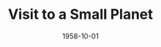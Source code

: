 ---
title: Visit to a Small Planet
date: 1958-10-01
closing_date: 1958-10-11
layout: productions
playbill:
Theatre: Theatre Jacksonville
Venue: Little Theatre
cast:
- General Tom Powers: John Tacy
- Roger Spelding: Sylvester F. Scotti
- Reba Spelding: Peggy Gift
- Ellen Spelding: Barbara Ehrmann
- Conrad Mayberry: Jerry Allen
- Kreton: Archie Eason
- Aide: John E. Karpen
- Rosemarry: Queen Hatshepaut
- A Soldier: David J. Adams
- Television Technician:
  - Malcolm Argo
  - George Edwards
- Delton 4: Jack Atkinson
crew:
- Designer and Director: Maurice Geoffrey
- Stage Manager:
  - Bob Kornegay
  - Chuck Tankersley
- Assistant: Mark Harris
- book-holder: Esther Mae Blankenbeckler
- Lighting:
  - Norman Howard
  - Klip Smith
  - George Edwards
  - Chuck Tankersley
- Sound Effects:
  - Dorothy Massey
  - Pete House
  - Bob Engel
  - Eldene Moulton
- Wardrobe:
  - Agatha Norvell
  - Jean Tankersley
- Properties:
  - Eula Mae Snow
  - Marie Bristow
  - Sue Henderson
  - Gladys Downey
  - Sandy Brecker
  - Thelma Altman
  - Susan Massey
- Make-Up:
  - Polly Clendening
  - Jane Porter
  - Ardelia Rushing
  - Linda Davis
  - Kathi Dunham
  - Marilyn Carlin
  - Abbey I. Fink
- Scenery:
  - Frank Ridge
  - Edgar Blankenbeckler
  - Malcolm Argo
  - David Adams
  - John Karpen
  - Gayle Sweimer
  - Susan Massey
  - Sylvester Scotti
  - Bill Gibbs
  - Bill Schill
  - Gary Safford
  - Bob Engel
  - Robert Crawford-Brown
  - Tim Smith
  - Frank Dorman
  - Mike Eaton
  - Jerry Timothy
  - Elva Mae Rozman
  - Norman Howard
orchestra:
external_links:
---